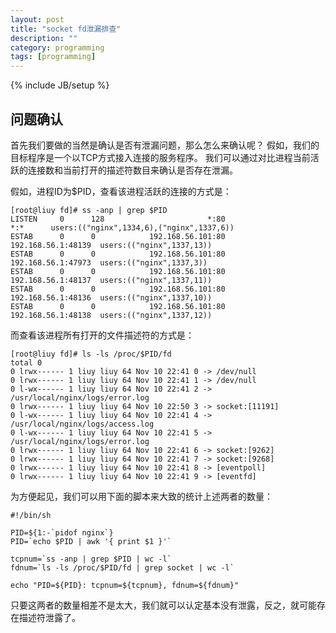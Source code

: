```yaml
---
layout: post
title: "socket fd泄漏排查"
description: ""
category: programming
tags: [programming]
---
```

{% include JB/setup %}

## 问题确认

首先我们要做的当然是确认是否有泄漏问题，那么怎么来确认呢？
假如，我们的目标程序是一个以TCP方式接入连接的服务程序。
我们可以通过对比进程当前活跃的连接数和当前打开的描述符数目来确认是否存在泄漏。

假如，进程ID为$PID，查看该进程活跃的连接的方式是：

``` shell
[root@liuy fd]# ss -anp | grep $PID
LISTEN     0      128                       *:80                       *:*      users:(("nginx",1334,6),("nginx",1337,6))
ESTAB      0      0            192.168.56.101:80            192.168.56.1:48139  users:(("nginx",1337,13))
ESTAB      0      0            192.168.56.101:80            192.168.56.1:47973  users:(("nginx",1337,3))
ESTAB      0      0            192.168.56.101:80            192.168.56.1:48137  users:(("nginx",1337,11))
ESTAB      0      0            192.168.56.101:80            192.168.56.1:48136  users:(("nginx",1337,10))
ESTAB      0      0            192.168.56.101:80            192.168.56.1:48138  users:(("nginx",1337,12))
```

而查看该进程所有打开的文件描述符的方式是：

``` shell
[root@liuy fd]# ls -ls /proc/$PID/fd
total 0
0 lrwx------ 1 liuy liuy 64 Nov 10 22:41 0 -> /dev/null
0 lrwx------ 1 liuy liuy 64 Nov 10 22:41 1 -> /dev/null
0 l-wx------ 1 liuy liuy 64 Nov 10 22:41 2 -> /usr/local/nginx/logs/error.log
0 lrwx------ 1 liuy liuy 64 Nov 10 22:50 3 -> socket:[11191]
0 l-wx------ 1 liuy liuy 64 Nov 10 22:41 4 -> /usr/local/nginx/logs/access.log
0 l-wx------ 1 liuy liuy 64 Nov 10 22:41 5 -> /usr/local/nginx/logs/error.log
0 lrwx------ 1 liuy liuy 64 Nov 10 22:41 6 -> socket:[9262]
0 lrwx------ 1 liuy liuy 64 Nov 10 22:41 7 -> socket:[9268]
0 lrwx------ 1 liuy liuy 64 Nov 10 22:41 8 -> [eventpoll]
0 lrwx------ 1 liuy liuy 64 Nov 10 22:41 9 -> [eventfd]
```

为方便起见，我们可以用下面的脚本来大致的统计上述两者的数量：

``` shell
#!/bin/sh

PID=${1:-`pidof nginx`}
PID=`echo $PID | awk '{ print $1 }'`

tcpnum=`ss -anp | grep $PID | wc -l`
fdnum=`ls -ls /proc/$PID/fd | grep socket | wc -l`

echo "PID=${PID}: tcpnum=${tcpnum}, fdnum=${fdnum}"
```

只要这两者的数量相差不是太大，我们就可以认定基本没有泄露，反之，就可能存在描述符泄露了。
